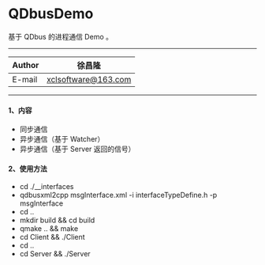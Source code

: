 QDbusDemo
===========================
基于 QDbus 的进程通信 Demo 。
****
	
|Author|徐昌隆|
|---|---
|E-mail|xclsoftware@163.com

****

#### 1、内容
   * 同步通信
   * 异步通信（基于 Watcher）
   * 异步通信（基于 Server 返回的信号）
#### 2、使用方法
   * cd ./__interfaces 
   * qdbusxml2cpp msgInterface.xml -i interfaceTypeDefine.h -p msgInterface
   * cd ..
   * mkdir build && cd build
   * qmake .. && make
   * cd Client && ./Client
   * cd ..
   * cd Server && ./Server